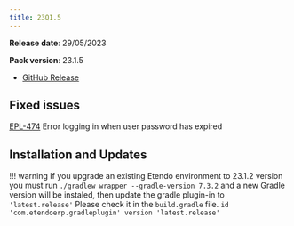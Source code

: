 ```yaml
---
title: 23Q1.5
---
```


**Release date**: 29/05/2023

**Pack version**: 23.1.5

- [GitHub Release](https://github.com/etendosoftware/etendo_core/releases/tag/23.1.5)

## Fixed issues

[EPL-474](https://github.com/etendosoftware/etendo_core/issues/105) Error logging in when user password has expired

## Installation and Updates

!!! warning
    If you upgrade an existing Etendo environment to 23.1.2 version you must run `./gradlew wrapper --gradle-version 7.3.2` and a new Gradle version will be instaled, then update the gradle plugin-in to `'latest.release'`
    Please check it in the `build.gradle` file.
    `id 'com.etendoerp.gradleplugin' version 'latest.release'`